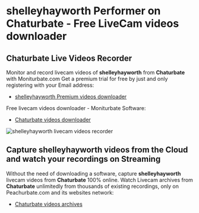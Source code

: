 # shelleyhayworth Performer on Chaturbate - Free LiveCam videos downloader

## Chaturbate Live Videos Recorder

Monitor and record livecam videos of **shelleyhayworth** from **Chaturbate** with Moniturbate.com
Get a premium trial for free by just and only registering with your Email address:
* [shelleyhayworth Premium videos downloader](https://moniturbate.com/request-demo-licence-key.html)

Free livecam videos downloader - Moniturbate Software:
* [Chaturbate videos downloader](https://moniturbate.com/moniturbate-download-software.html)

![shelleyhayworth livecam videos recorder](https://peachurnet.com/templates/moniturbate-software.png)


## Capture shelleyhayworth videos from the Cloud and watch your recordings on Streaming

Without the need of downloading a software, capture **shelleyhayworth** livecam videos from **Chaturbate** 100% online.
Watch Livecam archives from **Chaturbate** unlimitedly from thousands of existing recordings, only on Peachurbate.com and its websites network:
* [Chaturbate videos archives](https://peachurnet.com/)